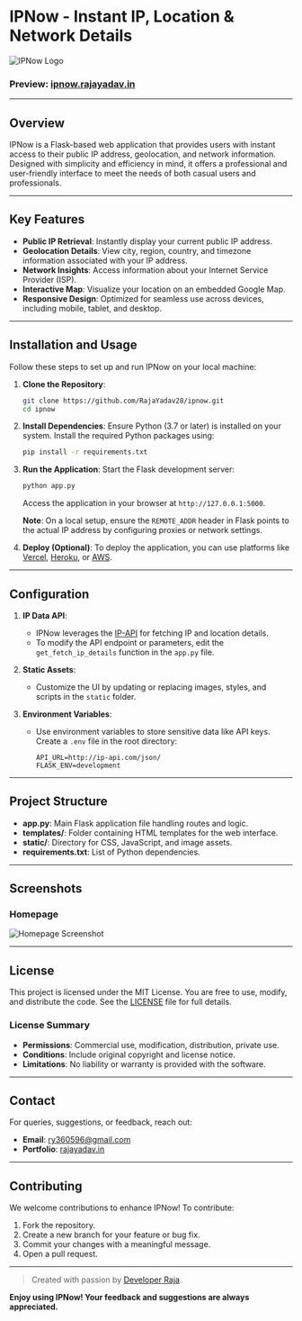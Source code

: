 # IPNow - Instant IP, Location & Network Details

![IPNow Logo](https://media2.dev.to/dynamic/image/width=800%2Cheight=%2Cfit=scale-down%2Cgravity=auto%2Cformat=auto/https%3A%2F%2Fdev-to-uploads.s3.amazonaws.com%2Fuploads%2Farticles%2Fk89y8fxtnz7vqci8sojd.png)

### Preview: [ipnow.rajayadav.in](http://ipnow.rajayadav.in)

---

## Overview
IPNow is a Flask-based web application that provides users with instant access to their public IP address, geolocation, and network information. Designed with simplicity and efficiency in mind, it offers a professional and user-friendly interface to meet the needs of both casual users and professionals.

---

## Key Features

- **Public IP Retrieval**: Instantly display your current public IP address.
- **Geolocation Details**: View city, region, country, and timezone information associated with your IP address.
- **Network Insights**: Access information about your Internet Service Provider (ISP).
- **Interactive Map**: Visualize your location on an embedded Google Map.
- **Responsive Design**: Optimized for seamless use across devices, including mobile, tablet, and desktop.

---

## Installation and Usage

Follow these steps to set up and run IPNow on your local machine:

1. **Clone the Repository**:
    ```bash
    git clone https://github.com/RajaYadav28/ipnow.git
    cd ipnow
    ```

2. **Install Dependencies**:
    Ensure Python (3.7 or later) is installed on your system. Install the required Python packages using:
    ```bash
    pip install -r requirements.txt
    ```

3. **Run the Application**:
    Start the Flask development server:
    ```bash
    python app.py
    ```
    Access the application in your browser at `http://127.0.0.1:5000`.

    **Note**: On a local setup, ensure the `REMOTE_ADDR` header in Flask points to the actual IP address by configuring proxies or network settings.

4. **Deploy (Optional)**:
    To deploy the application, you can use platforms like [Vercel](https://vercel.com), [Heroku](https://heroku.com), or [AWS](https://aws.amazon.com/).

---

## Configuration

1. **IP Data API**:
    - IPNow leverages the [IP-API](http://ip-api.com/) for fetching IP and location details.
    - To modify the API endpoint or parameters, edit the `get_fetch_ip_details` function in the `app.py` file.

2. **Static Assets**:
    - Customize the UI by updating or replacing images, styles, and scripts in the `static` folder.

3. **Environment Variables**:
    - Use environment variables to store sensitive data like API keys. Create a `.env` file in the root directory:
      ```
      API_URL=http://ip-api.com/json/
      FLASK_ENV=development
      ```

---

## Project Structure

- **app.py**: Main Flask application file handling routes and logic.
- **templates/**: Folder containing HTML templates for the web interface.
- **static/**: Directory for CSS, JavaScript, and image assets.
- **requirements.txt**: List of Python dependencies.

---

## Screenshots

### Homepage
![Homepage Screenshot](https://i.postimg.cc/Y0pj87tN/download.png)

---

## License

This project is licensed under the MIT License. You are free to use, modify, and distribute the code. See the [LICENSE](LICENSE) file for full details.

### License Summary
- **Permissions**: Commercial use, modification, distribution, private use.
- **Conditions**: Include original copyright and license notice.
- **Limitations**: No liability or warranty is provided with the software.

---

## Contact

For queries, suggestions, or feedback, reach out:

- **Email**: [ry360596@gmail.com](mailto:ry360596@gmail.com)
- **Portfolio**: [rajayadav.in](http://www.rajayadav.in)

---

## Contributing

We welcome contributions to enhance IPNow! To contribute:
1. Fork the repository.
2. Create a new branch for your feature or bug fix.
3. Commit your changes with a meaningful message.
4. Open a pull request.

---

> Created with passion by [Developer Raja](https://www.rajayadav.in).

**Enjoy using IPNow! Your feedback and suggestions are always appreciated.**

